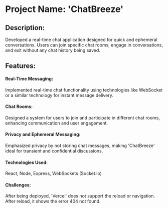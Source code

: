 # Project Name: 'ChatBreeze'

## Description:
 Developed a real-time chat application designed for quick and ephemeral conversations. Users can join specific chat rooms, engage in conversations, and exit without any chat history being saved.

## Features:

#### Real-Time Messaging: 
Implemented real-time chat functionality using technologies like WebSocket or a similar technology for instant message delivery.

#### Chat Rooms:
 Designed a system for users to join and participate in different chat rooms, enhancing communication and user engagement.

#### Privacy and Ephemeral Messaging: 
Emphasized privacy by not storing chat messages, making 'ChatBreeze' ideal for transient and confidential discussions.

#### Technologies Used: 
React, Node, Express, WebSockets (Socket.io)

#### Challenges:
After being deployed, 'Vercel' does not support the reload or navigation. After reload, it shows the error 404 not found.


